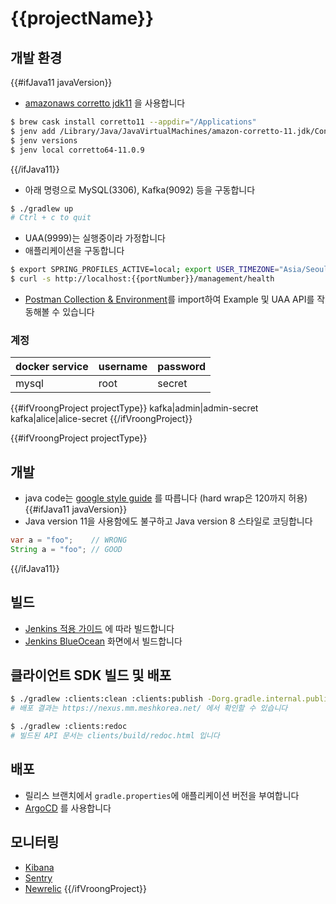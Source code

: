 # {{projectName}}

## 개발 환경
{{#ifJava11 javaVersion}}
- [amazonaws corretto jdk11](https://docs.aws.amazon.com/ko_kr/corretto/latest/corretto-11-ug/what-is-corretto-11.html) 을 사용합니다
```bash
$ brew cask install corretto11 --appdir="/Applications"
$ jenv add /Library/Java/JavaVirtualMachines/amazon-corretto-11.jdk/Contents/Home
$ jenv versions
$ jenv local corretto64-11.0.9
```
{{/ifJava11}}
- 아래 명령으로 MySQL(3306), Kafka(9092) 등을 구동합니다
```bash
$ ./gradlew up
# Ctrl + c to quit
```
- UAA(9999)는 실행중이라 가정합니다
- 애플리케이션을 구동합니다
```bash
$ export SPRING_PROFILES_ACTIVE=local; export USER_TIMEZONE="Asia/Seoul"; ./gradlew clean bootRun
$ curl -s http://localhost:{{portNumber}}/management/health
```
- [Postman Collection & Environment](./postman)를 import하여 Example 및 UAA API를 작동해볼 수 있습니다

### 계정
docker service|username|password
---|---|---
mysql|root|secret
{{#ifVroongProject projectType}}
kafka|admin|admin-secret
kafka|alice|alice-secret
{{/ifVroongProject}}

{{#ifVroongProject projectType}}
## 개발
- java code는 [google style guide](https://github.com/google/styleguide/blob/gh-pages/intellij-java-google-style.xml) 를 따릅니다 (hard wrap은 120까지 허용)
{{#ifJava11 javaVersion}}
- Java version 11을 사용함에도 불구하고 Java version 8 스타일로 코딩합니다
```java
var a = "foo";    // WRONG 
String a = "foo"; // GOOD
```
{{/ifJava11}}

## 빌드
- [Jenkins 적용 가이드](https://wiki.mm.meshkorea.net/pages/viewpage.action?pageId=95855850) 에 따라 빌드합니다
- [Jenkins BlueOcean](https://jenkins.meshtools.io/blue/organizations/jenkins/{{projectName}}/activity) 화면에서 빌드합니다

## 클라이언트 SDK 빌드 및 배포
```bash
$ ./gradlew :clients:clean :clients:publish -Dorg.gradle.internal.publish.checksums.insecure=true
# 배포 결과는 https://nexus.mm.meshkorea.net/ 에서 확인할 수 있습니다
```
```bash
$ ./gradlew :clients:redoc
# 빌드된 API 문서는 clients/build/redoc.html 입니다
```

## 배포
- 릴리스 브랜치에서 `gradle.properties`에 애플리케이션 버전을 부여합니다
- [ArgoCD](https://argocd.meshtools.io/applications?search={{projectName}}) 를 사용합니다 

## 모니터링
- [Kibana](https://kibana.meshtools.io/)
- [Sentry](https://sentry.io)
- [Newrelic](http://rpm.newrelic.com/)
{{/ifVroongProject}}
